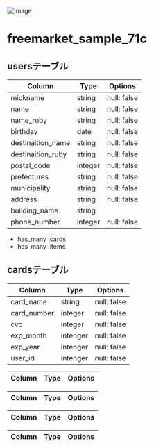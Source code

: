 ![image](https://user-images.githubusercontent.com/61194189/76852551-f13a5c80-688e-11ea-8c8e-362deb5f2143.png)

# freemarket_sample_71c
## usersテーブル

|Column|Type|Options|
|------|----|-------|
|mickname|string|null: false|
|name|string|null: false|
|name_ruby|string|null: false|
|birthday|date|null: false|
|destinaition_name|string|null: false|
|destinaition_ruby|string|null: false|
|postal_code|integer|null: false|
|prefectures|string|null: false|
|municipality|string|null: false|
|address|string|null: false|
|building_name|string||
|phone_number|integer|null: false|
- has_many :cards
- has_many :items

## cardsテーブル
|Column|Type|Options|
|------|----|-------|
|card_name|string|null: false|
|card_number|integer|null: false|
|cvc|integer|null: false|
|exp_month|intenger|null: false|
|exp_year|intenger|null: false|
|user_id|intenger|null: false|


|Column|Type|Options|
|------|----|-------|

|Column|Type|Options|
|------|----|-------|

|Column|Type|Options|
|------|----|-------|

|Column|Type|Options|
|------|----|-------|